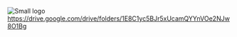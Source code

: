 ![Small logo](https://github.com/o-klepatskyi/risk-game/blob/master/src/com/risk/util/res/images/logo-small.png)
https://drive.google.com/drive/folders/1E8C1yc5BJr5xUcamQYYnVOe2NJw8O1Bg
